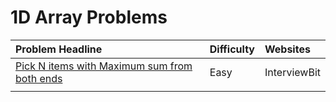 # 1D Array Problems

| Problem Headline | Difficulty | Websites |
| :--- | :--- | :--- |
| [Pick N items with Maximum sum from both ends](pick-n-items-from-both-sides.md) | Easy | InterviewBit |
|  |  |  |

